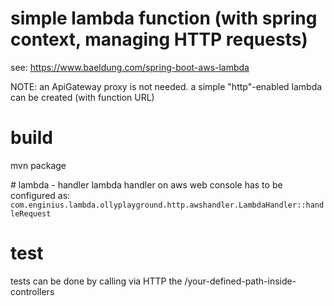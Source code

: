 # simple lambda function (with spring context, managing HTTP requests)
see: https://www.baeldung.com/spring-boot-aws-lambda

NOTE: an ApiGateway proxy is not needed. a simple "http"-enabled lambda can be created (with function URL)

# build
mvn package

# lambda - handler
lambda handler on aws web console has to be configured as:
``com.enginius.lambda.ollyplayground.http.awshandler.LambdaHandler::handleRequest``

# test
tests can be done by calling via HTTP the <function URL>/your-defined-path-inside-controllers
